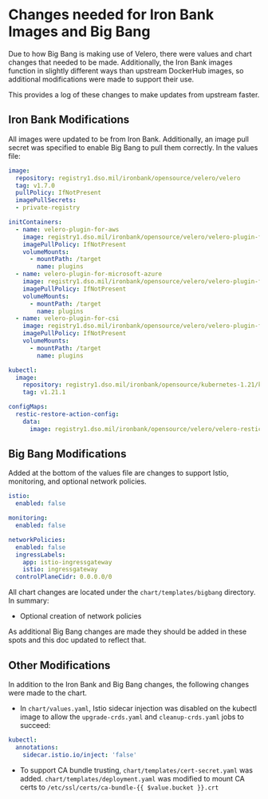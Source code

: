 # Changes needed for Iron Bank Images and Big Bang

Due to how Big Bang is making use of Velero, there were values and chart changes that needed to be made.
Additionally, the Iron Bank images function in slightly different ways than upstream DockerHub images, so additional
modifications were made to support their use.

This provides a log of these changes to make updates from upstream faster.

## Iron Bank Modifications

All images were updated to be from Iron Bank. Additionally, an image pull secret was specified to enable Big Bang to pull them correctly. In the values file:

```yaml
image:
  repository: registry1.dso.mil/ironbank/opensource/velero/velero
  tag: v1.7.0
  pullPolicy: IfNotPresent
  imagePullSecrets:
  - private-registry

initContainers: 
  - name: velero-plugin-for-aws
    image: registry1.dso.mil/ironbank/opensource/velero/velero-plugin-for-aws:v1.2.0
    imagePullPolicy: IfNotPresent
    volumeMounts:
      - mountPath: /target
        name: plugins
  - name: velero-plugin-for-microsoft-azure
    image: registry1.dso.mil/ironbank/opensource/velero/velero-plugin-for-microsoft-azure:v1.2.0
    imagePullPolicy: IfNotPresent
    volumeMounts:
      - mountPath: /target
        name: plugins
  - name: velero-plugin-for-csi
    image: registry1.dso.mil/ironbank/opensource/velero/velero-plugin-for-csi:v0.1.2
    imagePullPolicy: IfNotPresent
    volumeMounts:
      - mountPath: /target
        name: plugins

kubectl:
  image:
    repository: registry1.dso.mil/ironbank/opensource/kubernetes-1.21/kubectl
    tag: v1.21.1

configMaps:
  restic-restore-action-config:
    data:
      image: registry1.dso.mil/ironbank/opensource/velero/velero-restic-restore-helper:v1.7.0
```

## Big Bang Modifications

Added at the bottom of the values file are changes to support Istio, monitoring, and optional network policies.

```yaml
istio:
  enabled: false

monitoring:
  enabled: false

networkPolicies:
  enabled: false
  ingressLabels: 
    app: istio-ingressgateway
    istio: ingressgateway
  controlPlaneCidr: 0.0.0.0/0
```

All chart changes are located under the `chart/templates/bigbang` directory. In summary:

- Optional creation of network policies

As additional Big Bang changes are made they should be added in these spots and this doc updated to reflect that.

## Other Modifications

In addition to the Iron Bank and Big Bang changes, the following changes were made to the chart.

- In `chart/values.yaml`, Istio sidecar injection was disabled on the kubectl image to allow the `upgrade-crds.yaml` and `cleanup-crds.yaml` jobs to succeed:

```yaml
kubectl:
  annotations:
    sidecar.istio.io/inject: 'false'
```

- To support CA bundle trusting, `chart/templates/cert-secret.yaml` was added.  `chart/templates/deployment.yaml` was modified to mount CA certs to `/etc/ssl/certs/ca-bundle-{{ $value.bucket }}.crt`
